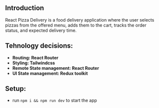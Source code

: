 

## Introduction
React Pizza Delivery is a food delivery application where the user selects pizzas from the offered menu, adds them to the cart, tracks the order status, and expected delivery time.


## Tehnology decisions:

- **Routing:  React Router**</br>
- **Styling:  Tailwindcss**</br>
- **Remote State management:  React Router**</br>
- **UI State management: Redux toolkit**</br>

## Setup:
- run ```npm i && npm run dev``` to start the app
